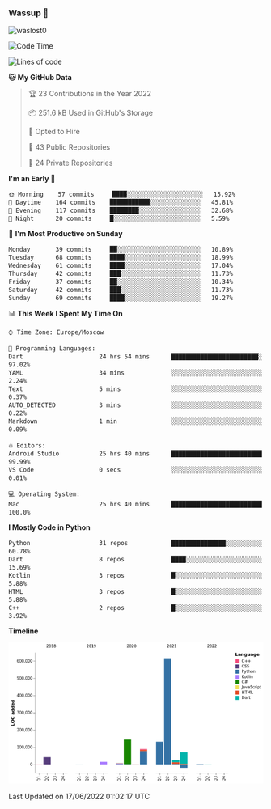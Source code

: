 ### Wassup 👋

<p align="left"> <img src="https://komarev.com/ghpvc/?username=waslost0" alt="waslost0" /></p>

<!--START_SECTION:waka-->
![Code Time](http://img.shields.io/badge/Code%20Time-0%20secs-blue)

![Lines of code](https://img.shields.io/badge/From%20Hello%20World%20I%27ve%20Written-1%20Million%20lines%20of%20code-blue)

**🐱 My GitHub Data** 

> 🏆 23 Contributions in the Year 2022
 > 
> 📦 251.6 kB Used in GitHub's Storage 
 > 
> 💼 Opted to Hire
 > 
> 📜 43 Public Repositories 
 > 
> 🔑 24 Private Repositories  
 > 
**I'm an Early 🐤** 

```text
🌞 Morning    57 commits     ████░░░░░░░░░░░░░░░░░░░░░   15.92% 
🌆 Daytime    164 commits    ███████████░░░░░░░░░░░░░░   45.81% 
🌃 Evening    117 commits    ████████░░░░░░░░░░░░░░░░░   32.68% 
🌙 Night      20 commits     █░░░░░░░░░░░░░░░░░░░░░░░░   5.59%

```
📅 **I'm Most Productive on Sunday** 

```text
Monday       39 commits     ██░░░░░░░░░░░░░░░░░░░░░░░   10.89% 
Tuesday      68 commits     ████░░░░░░░░░░░░░░░░░░░░░   18.99% 
Wednesday    61 commits     ████░░░░░░░░░░░░░░░░░░░░░   17.04% 
Thursday     42 commits     ███░░░░░░░░░░░░░░░░░░░░░░   11.73% 
Friday       37 commits     ██░░░░░░░░░░░░░░░░░░░░░░░   10.34% 
Saturday     42 commits     ███░░░░░░░░░░░░░░░░░░░░░░   11.73% 
Sunday       69 commits     ████░░░░░░░░░░░░░░░░░░░░░   19.27%

```


📊 **This Week I Spent My Time On** 

```text
⌚︎ Time Zone: Europe/Moscow

💬 Programming Languages: 
Dart                     24 hrs 54 mins      ████████████████████████░   97.02% 
YAML                     34 mins             ░░░░░░░░░░░░░░░░░░░░░░░░░   2.24% 
Text                     5 mins              ░░░░░░░░░░░░░░░░░░░░░░░░░   0.37% 
AUTO_DETECTED            3 mins              ░░░░░░░░░░░░░░░░░░░░░░░░░   0.22% 
Markdown                 1 min               ░░░░░░░░░░░░░░░░░░░░░░░░░   0.09%

🔥 Editors: 
Android Studio           25 hrs 40 mins      █████████████████████████   99.99% 
VS Code                  0 secs              ░░░░░░░░░░░░░░░░░░░░░░░░░   0.01%

💻 Operating System: 
Mac                      25 hrs 40 mins      █████████████████████████   100.0%

```

**I Mostly Code in Python** 

```text
Python                   31 repos            ███████████████░░░░░░░░░░   60.78% 
Dart                     8 repos             ████░░░░░░░░░░░░░░░░░░░░░   15.69% 
Kotlin                   3 repos             █░░░░░░░░░░░░░░░░░░░░░░░░   5.88% 
HTML                     3 repos             █░░░░░░░░░░░░░░░░░░░░░░░░   5.88% 
C++                      2 repos             █░░░░░░░░░░░░░░░░░░░░░░░░   3.92%

```


**Timeline**

![Chart not found](https://raw.githubusercontent.com/waslost0/waslost0/master/charts/bar_graph.png) 


 Last Updated on 17/06/2022 01:02:17 UTC
<!--END_SECTION:waka-->

